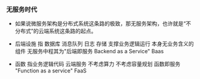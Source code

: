 ### 无服务时代

- 如果说微服务架构是分布式系统这条路的极致，那无服务架构，也许就是“不分布式”的云端系统这条路的起点。

 - 后端设施 指 数据库 消息队列 日志 存储 支撑业务逻辑运行 本身无业务含义的组件 无服务中程其为"后端即服务 Backend as a Service" Baas  
 - 函数 指业务逻辑代码 云端服务 不考虑算力 不考虑容量规划  函数即服务 "Function as a service" FaaS   
